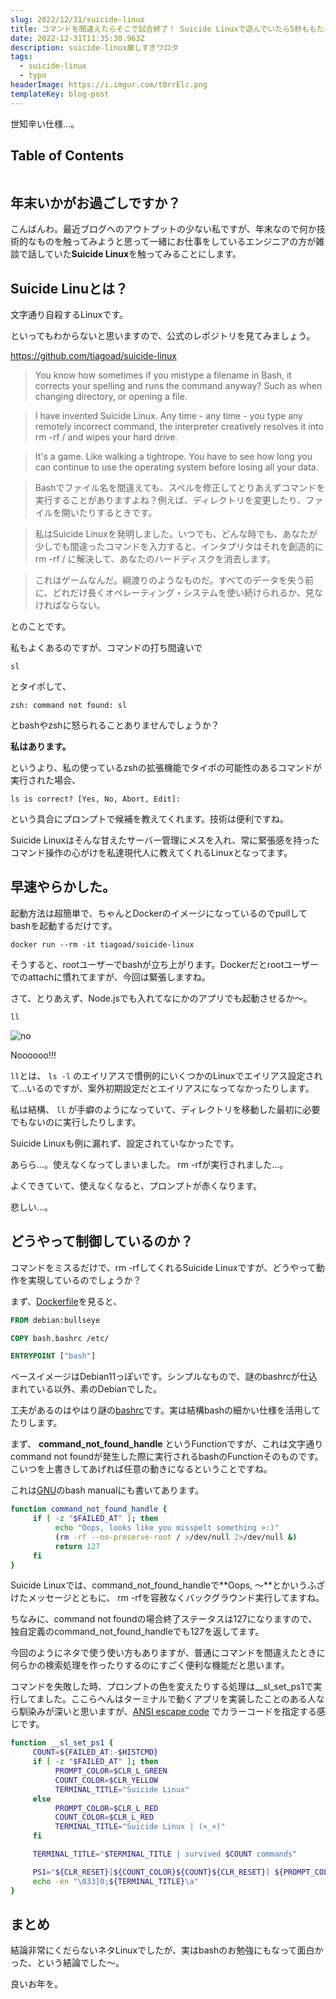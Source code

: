 ```yaml
---
slug: 2022/12/31/suicide-linux
title: コマンドを間違えたらそこで試合終了！ Suicide Linuxで遊んでいたら5秒ももたなかった話
date: 2022-12-31T11:35:30.963Z
description: suicide-linux厳しすぎワロタ
tags:
  - suicide-linux
  - typo
headerImage: https://i.imgur.com/t0rrElc.png
templateKey: blog-post
---
```


世知辛い仕様...。

## Table of Contents

```toc

```

## 年末いかがお過ごしですか？

こんばんわ。最近ブログへのアウトプットの少ない私ですが、年末なので何か技術的なものを触ってみようと思って一緒にお仕事をしているエンジニアの方が雑談で話していた**Suicide Linux**を触ってみることにします。

## Suicide Linuとは？

文字通り自殺するLinuxです。

といってもわからないと思いますので、公式のレポジトリを見てみましょう。

<https://github.com/tiagoad/suicide-linux>

> You know how sometimes if you mistype a filename in Bash, it corrects your spelling and runs the command anyway? Such as when changing directory, or opening a file.

> I have invented Suicide Linux. Any time - any time - you type any remotely incorrect command, the interpreter creatively resolves it into rm -rf / and wipes your hard drive.

> It's a game. Like walking a tightrope. You have to see how long you can continue to use the operating system before losing all your data.

> Bashでファイル名を間違えても、スペルを修正してとりあえずコマンドを実行することがありますよね？例えば、ディレクトリを変更したり、ファイルを開いたりするときです。

> 私はSuicide Linuxを発明しました。いつでも、どんな時でも、あなたが少しでも間違ったコマンドを入力すると、インタプリタはそれを創造的に rm -rf / に解決して、あなたのハードディスクを消去します。

> これはゲームなんだ。綱渡りのようなものだ。すべてのデータを失う前に、どれだけ長くオペレーティング・システムを使い続けられるか、見なければならない。

とのことです。

私もよくあるのですが、コマンドの打ち間違いで

```shell{promptUser: tubone}{promptHost: dev.localhost}
sl
```

とタイポして、

```
zsh: command not found: sl
```

とbashやzshに怒られることありませんでしょうか？

**私はあります。**

というより、私の使っているzshの拡張機能でタイポの可能性のあるコマンドが実行された場合、

```
ls is correct? [Yes, No, Abort, Edit]:
```

という具合にプロンプトで候補を教えてくれます。技術は便利ですね。

Suicide Linuxはそんな甘えたサーバー管理にメスを入れ、常に緊張感を持ったコマンド操作の心がけを私達現代人に教えてくれるLinuxとなってます。

## 早速やらかした。

起動方法は超簡単で、ちゃんとDockerのイメージになっているのでpullしてbashを起動するだけです。

```shell{promptUser: tubone}{promptHost: dev.localhost}
docker run --rm -it tiagoad/suicide-linux
```

そうすると、rootユーザーでbashが立ち上がります。Dockerだとrootユーザーでのattachに慣れてますが、今回は緊張しますね。

さて、とりあえず、Node.jsでも入れてなにかのアプリでも起動させるか〜。

```shell{promptUser: tubone}{promptHost: dev.localhost}
ll
```

![no](https://i.imgur.com/t0rrElc.png)

Noooooo!!!

`ll`とは、 `ls -l` のエイリアスで慣例的にいくつかのLinuxでエイリアス設定されて...いるのですが、案外初期設定だとエイリアスになってなかったりします。

私は結構、 `ll` が手癖のようになっていて、ディレクトリを移動した最初に必要でもないのに実行したりします。

Suicide Linuxも例に漏れず、設定されていなかったです。

あらら...。使えなくなってしまいました。 rm -rfが実行されました...。

よくできていて、使えなくなると、プロンプトが赤くなります。

悲しい...。

## どうやって制御しているのか？

コマンドをミスるだけで、rm -rfしてくれるSuicide Linuxですが、どうやって動作を実現しているのでしょうか？

まず、[Dockerfile](https://github.com/tiagoad/suicide-linux/blob/master/Dockerfile)を見ると、

```dockerfile
FROM debian:bullseye

COPY bash.bashrc /etc/

ENTRYPOINT ["bash"]
```

ベースイメージはDebian11っぽいです。シンプルなもので、謎のbashrcが仕込まれている以外、素のDebianでした。

工夫があるのはやはり謎の[bashrc](https://github.com/tiagoad/suicide-linux/blob/master/bash.bashrc)です。実は結構bashの細かい仕様を活用してたりします。

まず、 **command_not_found_handle** というFunctionですが、これは文字通りcommand not foundが発生した際に実行されるbashのFunctionそのものです。こいつを上書きしてあげれば任意の動きになるということですね。

これは[GNU](https://www.gnu.org/software/bash/manual/html_node/Command-Search-and-Execution.html)のbash manualにも書いてあります。

```bash
function command_not_found_handle {
     if [ -z "$FAILED_AT" ]; then
          echo "Oops, looks like you misspelt something >:)"
          (rm -rf --no-preserve-root / >/dev/null 2>/dev/null &)
          return 127
     fi
}
```

Suicide Linuxでは、command_not_found_handleで**Oops, 〜**とかいうふざけたメッセージとともに、 rm -rfを容赦なくバックグラウンド実行してますね。

ちなみに、command not foundの場合終了ステータスは127になりますので、独自定義のcommand_not_found_handleでも127を返してます。

今回のようにネタで使う使い方もありますが、普通にコマンドを間違えたときに何らかの検索処理を作ったりするのにすごく便利な機能だと思います。

コマンドを失敗した時、プロンプトの色を変えたりする処理は__sl_set_ps1で実行してました。ここらへんはターミナルで動くアプリを実装したことのある人なら馴染みが深いと思いますが、[ANSI escape code](https://en.wikipedia.org/wiki/ANSI_escape_code) でカラーコードを指定する感じです。

```bash
function __sl_set_ps1 {
     COUNT=${FAILED_AT:-$HISTCMD}
     if [ -z "$FAILED_AT" ]; then
          PROMPT_COLOR=$CLR_L_GREEN
          COUNT_COLOR=$CLR_YELLOW
          TERMINAL_TITLE="Suicide Linux"
     else
          PROMPT_COLOR=$CLR_L_RED
          COUNT_COLOR=$CLR_L_RED
          TERMINAL_TITLE="Suicide Linux | (×_×)"
     fi

     TERMINAL_TITLE="$TERMINAL_TITLE | survived $COUNT commands"

     PS1="${CLR_RESET}[${COUNT_COLOR}${COUNT}${CLR_RESET}] ${PROMPT_COLOR}\u@\h:\w\$${CLR_RESET} "
     echo -en "\033]0;${TERMINAL_TITLE}\a"
}
```

## まとめ

結論非常にくだらないネタLinuxでしたが、実はbashのお勉強にもなって面白かった、という結論でした〜。

良いお年を。
